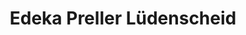 ---
title: "Edeka Preller Lüdenscheid"
url: /luedenscheid/edeka-preller-luedenscheid/
shop: Supermarkt
---